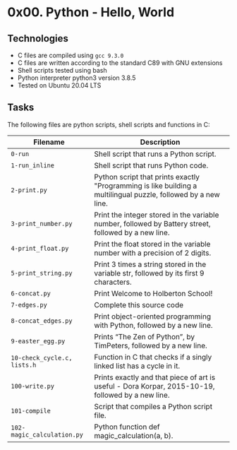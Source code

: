 # 0x00. Python - Hello, World

## Technologies
* C files are compiled using `gcc 9.3.0`
* C files are written according to the standard C89 with GNU extensions
* Shell scripts tested using bash
* Python interpreter python3 version 3.8.5
* Tested on Ubuntu 20.04 LTS

## Tasks
The following files are python scripts, shell scripts and functions in C:

| Filename | Description |
| -------- | ----------- |
| `0-run` | Shell script that runs a Python script. |
| `1-run_inline` | Shell script that runs Python code. |
| `2-print.py` | Python script that prints exactly "Programming is like building a multilingual puzzle, followed by a new line. |
| `3-print_number.py` | Print the integer stored in the variable number, followed by Battery street, followed by a new line. |
| `4-print_float.py` |  Print the float stored in the variable number with a precision of 2 digits. |
| `5-print_string.py` |  Print 3 times a string stored in the variable str, followed by its first 9 characters. |
| `6-concat.py` |  Print Welcome to Holberton School! |
| `7-edges.py` |  Complete this source code |
| `8-concat_edges.py` |  Print object-oriented programming with Python, followed by a new line. |
| `9-easter_egg.py` |  Prints “The Zen of Python”, by TimPeters, followed by a new line. |
| `10-check_cycle.c, lists.h` |  Function in C that checks if a singly linked list has a cycle in it. |
| `100-write.py` |  Prints exactly and that piece of art is useful - Dora Korpar, 2015-10-19, followed by a new line. |
| `101-compile` |  Script that compiles a Python script file. |
| `102-magic_calculation.py` |  Python function def magic_calculation(a, b). |

